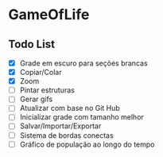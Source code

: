 # GameOfLife

## Todo List

- [x] Grade em escuro para seções brancas 
- [x] Copiar/Colar
- [x] Zoom
- [ ] Pintar estruturas
- [ ] Gerar gifs
- [ ] Atualizar com base no Git Hub
- [ ] Inicializar grade com tamanho melhor
- [ ] Salvar/Importar/Exportar
- [ ] Sistema de bordas conectas
- [ ] Gráfico de população ao longo do tempo

